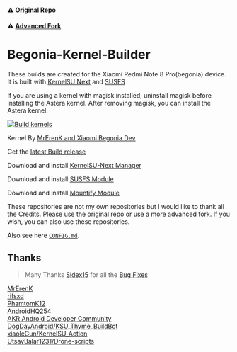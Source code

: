 #### ⚠️ [Original Repo](https://github.com/PhamtomK12/Android-Kernel-Builder)
#### ⚠️ [Advanced Fork](https://github.com/AndroidHQ254/Android-Kernel-Builder)
# Begonia-Kernel-Builder

These builds are created for the Xiaomi Redmi Note 8 Pro(begonia) device. It is built with [KernelSU Next](https://github.com/rifsxd/KernelSU-Next) and [SUSFS](https://gitlab.com/simonpunk/susfs4ksu)

If you are using a kernel with magisk installed, uninstall magisk before installing the Astera kernel. After removing magisk, you can install the Astera kernel.

[![Build kernels](https://github.com/cvnertnc/Begonia-Kernel-Builder/actions/workflows/build.yml/badge.svg?event=workflow_dispatch)](https://github.com/cvnertnc/Begonia-Kernel-Builder/actions/workflows/build.yml)

Kernel By [MrErenK and Xiaomi Begonia Dev](https://github.com/xiaomi-begonia-dev/android_kernel_xiaomi_mt6785)

Get the [latest Build release](https://github.com/cvnertnc/Begonia-Kernel-Builder/releases)

Download and install [KernelSU-Next Manager](https://github.com/rifsxd/KernelSU-Next/releases/latest)

Download and install [SUSFS Module](https://github.com/sidex15/susfs4ksu-module/releases/latest)

Download and install [Mountify Module](https://github.com/backslashxx/mountify?tab=readme-ov-file#links)

These repositories are not my own repositories but I would like to thank all the Credits. Please use the original repo or use a more advanced fork. If you wish, you can also use these repositories.

Also see here [`CONFIG.md`](./CONFIG.md).

## Thanks
  
> Many Thanks [Sidex15](https://github.com/sidex15) for all the [Bug Fixes](https://github.com/cvnertnc/Begonia-Kernel-Builder/pull/10)

[MrErenK](https://github.com/MrErenK)  
[rifsxd](https://github.com/rifsxd)  
[PhamtomK12](https://github.com/PhamtomK12)  
[AndroidHQ254](https://github.com/AndroidHQ254)  
[AKR Android Developer Community](https://www.akr-developers.com/)  
[DogDayAndroid/KSU_Thyme_BuildBot](https://github.com/DogDayAndroid/KSU_Thyme_BuildBot)  
[xiaoleGun/KernelSU_Action](https://github.com/xiaoleGun/KernelSU_Action)  
[UtsavBalar1231/Drone-scripts](https://github.com/UtsavBalar1231/Drone-scripts)  
